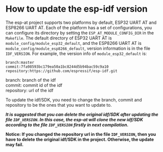 How to update the esp-idf version
=============

The esp-at project supports two platforms by default, ESP32 UART AT and ESP8266 UART AT. Each of the platform has a set of configurations, you can configure its directory by setting the `ESP_AT_MODULE_CONFIG_DIR` in the `Makefile`. The default directory of ESP32 UART AT is 
```module_config/module_esp32_default```, and the ESP8266 UART AT is  ```module_config/module_esp8266_default```, version information is in the file `IDF_VERSION`. For example, the version info of `module_esp32_default` is:

```
branch:master
commit:7fa98593bc179ea50a1bc8244d5b94bac59c9a10
repository:https://github.com/espressif/esp-idf.git
```

branch: branch of the idf  
commit: commit id of the idf  
repository: url of the idf  
 
To update the idf/SDK, you need to change the branch, commit and repository  to be the ones that you want to update to.


***It is suggested that you can delete the original idf/SDK after updating the file `IDF_VERSION`. In this case, the esp-at will clone the new idf/SDK according to the file `IDF_VERSION` firstly in next compilation.***  

**Notice: If you changed the repository url in the file `IDF_VERSION`, then you have to delete the original idf/SDK in the project. Otherwise, the update may fail.**
